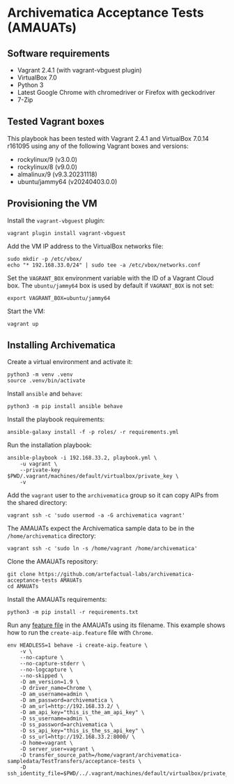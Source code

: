 # Archivematica Acceptance Tests (AMAUATs)

## Software requirements

- Vagrant 2.4.1 (with vagrant-vbguest plugin)
- VirtualBox 7.0
- Python 3
- Latest Google Chrome with chromedriver or Firefox with geckodriver
- 7-Zip

## Tested Vagrant boxes

This playbook has been tested with Vagrant 2.4.1 and VirtualBox 7.0.14 r161095
using any of the following Vagrant boxes and versions:

- rockylinux/9 (v3.0.0)
- rockylinux/8 (v9.0.0)
- almalinux/9 (v9.3.20231118)
- ubuntu/jammy64 (v20240403.0.0)

## Provisioning the VM

Install the `vagrant-vbguest` plugin:

```shell
vagrant plugin install vagrant-vbguest
```

Add the VM IP address to the VirtualBox networks file:

```shell
sudo mkdir -p /etc/vbox/
echo "* 192.168.33.0/24" | sudo tee -a /etc/vbox/networks.conf
```

Set the `VAGRANT_BOX` environment variable with the ID of a Vagrant Cloud
box. The `ubuntu/jammy64` box is used by default if `VAGRANT_BOX` is not set:

```shell
export VAGRANT_BOX=ubuntu/jammy64
```

Start the VM:

```shell
vagrant up
```

## Installing Archivematica

Create a virtual environment and activate it:

```shell
python3 -m venv .venv
source .venv/bin/activate
```

Install `ansible` and `behave`:

```shell
python3 -m pip install ansible behave
```

Install the playbook requirements:

```shell
ansible-galaxy install -f -p roles/ -r requirements.yml
```

Run the installation playbook:

```shell
ansible-playbook -i 192.168.33.2, playbook.yml \
    -u vagrant \
    --private-key $PWD/.vagrant/machines/default/virtualbox/private_key \
    -v
```

Add the `vagrant` user to the `archivematica` group so it can copy AIPs
from the shared directory:

```shell
vagrant ssh -c 'sudo usermod -a -G archivematica vagrant'
```

The AMAUATs expect the Archivematica sample data to be in the
`/home/archivematica` directory:

```shell
vagrant ssh -c 'sudo ln -s /home/vagrant /home/archivematica'
```

Clone the AMAUATs repository:

```shell
git clone https://github.com/artefactual-labs/archivematica-acceptance-tests AMAUATs
cd AMAUATs
```

Install the AMAUATs requirements:

```shell
python3 -m pip install -r requirements.txt
```

Run any [feature file](https://github.com/artefactual-labs/archivematica-acceptance-tests/tree/qa/1.x/features/black_box)
in the AMAUATs using its filename. This example shows how to run the
`create-aip.feature` file with `Chrome`.

```shell
env HEADLESS=1 behave -i create-aip.feature \
    -v \
    --no-capture \
    --no-capture-stderr \
    --no-logcapture \
    --no-skipped \
    -D am_version=1.9 \
    -D driver_name=Chrome \
    -D am_username=admin \
    -D am_password=archivematica \
    -D am_url=http://192.168.33.2/ \
    -D am_api_key="this_is_the_am_api_key" \
    -D ss_username=admin \
    -D ss_password=archivematica \
    -D ss_api_key="this_is_the_ss_api_key" \
    -D ss_url=http://192.168.33.2:8000/ \
    -D home=vagrant \
    -D server_user=vagrant \
    -D transfer_source_path=/home/vagrant/archivematica-sampledata/TestTransfers/acceptance-tests \
    -D ssh_identity_file=$PWD/../.vagrant/machines/default/virtualbox/private_key
```
